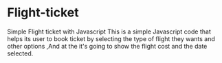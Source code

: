 # Flight-ticket
Simple Flight ticket with Javascript 
This is a simple Javascript code that helps its user to book ticket by selecting the type of flight they wants and other options ,And at the it's going to show the flight cost and the date selected.  
